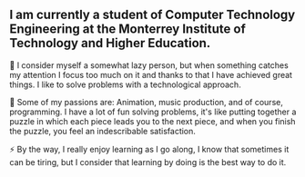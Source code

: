 ## I am currently a student of Computer Technology Engineering at the Monterrey Institute of Technology and Higher Education.

💬 I consider myself a somewhat lazy person, but when something catches my attention I focus too much on it and thanks to that I have achieved great things. I like to solve problems with a technological approach.

🌱 Some of my passions are: Animation, music production, and of course, programming. I have a lot of fun solving problems, it's like putting together a puzzle in which each piece leads you to the next piece, and when you finish the puzzle, you feel an indescribable satisfaction.

⚡ By the way, I really enjoy learning as I go along, I know that sometimes it can be tiring, but I consider that learning by doing is the best way to do it.

<!--
**OlivaresM-TEC-Monterrey/OlivaresM-TEC-Monterrey** is a ✨ _special_ ✨ repository because its `README.md` (this file) appears on your GitHub profile.

Here are some ideas to get you started:

- 🔭 I’m currently working on ...
- 🌱 I’m currently learning ...
- 👯 I’m looking to collaborate on ...
- 🤔 I’m looking for help with ...
- 💬 Ask me about ...
- 📫 How to reach me: ...
- 😄 Pronouns: ...
- ⚡ Fun fact: ...
-->
